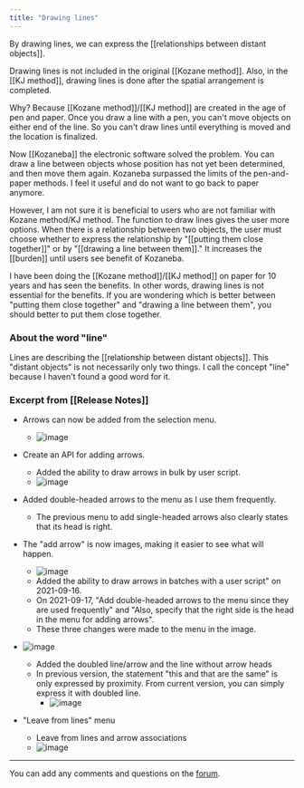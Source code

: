 ```yaml
---
title: "Drawing lines"
---
```


By drawing lines, we can express the [[relationships between distant objects]].

Drawing lines is not included in the original [[Kozane method]]. Also, in the [[KJ method]], drawing lines is done after the spatial arrangement is completed.

Why? Because [[Kozane method]]/[[KJ method]] are created in the age of pen and paper.
Once you draw a line with a pen, you can't move objects on either end of the line. So you can't draw lines until everything is moved and the location is finalized.

Now [[Kozaneba]] the electronic software solved the problem.
You can draw a line between objects whose position has not yet been determined, and then move them again.
Kozaneba surpassed the limits of the pen-and-paper methods. I feel it useful and do not want to go back to paper anymore.

However, I am not sure it is beneficial to users who are not familiar with Kozane method/KJ method.
The function to draw lines gives the user more options. When there is a relationship between two objects, the user must choose whether to express the relationship by "[[putting them close together]]" or by "[[drawing a line between them]]." It increases the [[burden]] until users see benefit of Kozaneba.

I have been doing the [[Kozane method]]/[[KJ method]] on paper for 10 years and has seen the benefits. In other words, drawing lines is not essential for the benefits.
If you are wondering which is better between "putting them close together" and "drawing a line between them", you should better to put them close together.

### About the word "line"
Lines are describing the [[relationship between distant objects]].
This "distant objects" is not necessarily only two things.
I call the concept "line" because I haven't found a good word for it.

### Excerpt from [[Release Notes]]
- Arrows can now be added from the selection menu.
    - ![image](https://gyazo.com/cef794096b06743c1bbd9b9c4b40f0c4/thumb/1000)

- Create an API for adding arrows.
    - Added the ability to draw arrows in bulk by user script.
    - ![image](https://gyazo.com/db24cc8fbda75c98c436458fb4fcf5fc/thumb/1000)

- Added double-headed arrows to the menu as I use them frequently.
    - The previous menu to add single-headed arrows also clearly states that its head is right.

- The "add arrow" is now images, making it easier to see what will happen.
    - ![image](https://gyazo.com/5b240c04a1f83c891eba3a279609964b/thumb/1000)
    - Added the ability to draw arrows in batches with a user script" on 2021-09-16.
    - On 2021-09-17, "Add double-headed arrows to the menu since they are used frequently" and "Also, specify that the right side is the head in the menu for adding arrows".
    - These three changes were made to the menu in the image.

- ![image](https://gyazo.com/8856cb7b7951c957dfdfe3cf6f27f15a/thumb/1000)
    - Added the doubled line/arrow and the line without arrow heads
    - In previous version, the statement "this and that are the same" is only expressed by proximity. From current version, you can simply express it with doubled line.
        - ![image](https://gyazo.com/3ab0ab2660f69574e9bccef3e5481b2d/thumb/1000)
- "Leave from lines" menu
    - Leave from lines and arrow associations
    - ![image](https://gyazo.com/f83f83f555be85ab03d5b9d457b9ec98/thumb/1000)

---
You can add any comments and questions on the [forum](https://scrapbox.io/kozaneba-forum/Drawing_lines).
